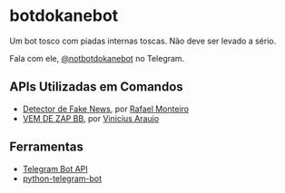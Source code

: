 # botdokanebot

Um bot tosco com piadas internas toscas. Não deve ser levado a sério.

Fala com ele, [@notbotdokanebot](http://t.me/notbotdokanebot) no Telegram.

APIs Utilizadas em Comandos
-------
* [Detector de Fake News](https://nilc-fakenews.herokuapp.com/), por [Rafael Monteiro](https://github.com/RafaelMonteiro95/FakeNilc)
* [VEM DE ZAP BB](http://vemdezapbe.be/), por [Vinicius Araujo](https://github.com/vmarchesin/vemdezapbe.be)

Ferramentas
-------
* [Telegram Bot API](https://core.telegram.org/bots/api)
* [python-telegram-bot](https://github.com/python-telegram-bot/python-telegram-bot)
